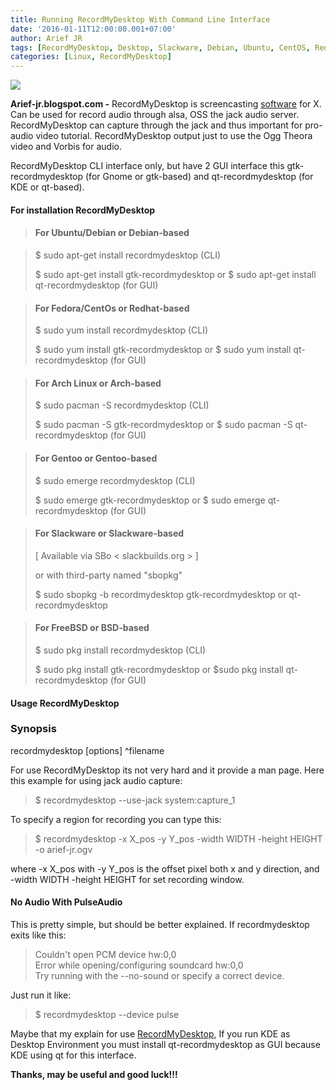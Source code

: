 ```yaml
---
title: Running RecordMyDesktop With Command Line Interface
date: '2016-01-11T12:00:00.001+07:00'
author: Arief JR
tags: [RecordMyDesktop, Desktop, Slackware, Debian, Ubuntu, CentOS, RedHat, Arch Linux, Gentoo]
categories: [Linux, RecordMyDesktop]
---
```


![](http://3.bp.blogspot.com/-lBpmIlMibpk/VpMqJrh-nWI/AAAAAAAACss/vKCd3hQ4IaM/s1600/Screenshot_20160110_235616.png)

**Arief-jr.blogspot.com -** RecordMyDesktop is screencasting [software](https://tuxnoob.com/tags/recordmydesktop) for X. Can be used for record audio through alsa, OSS the jack audio server. RecordMyDesktop can capture through the jack and thus important for pro-audio video tutorial. RecordMyDesktop output just to use the Ogg Theora video and Vorbis for audio.  

RecordMyDesktop CLI interface only, but have 2 GUI interface this gtk-recordmydesktop (for Gnome or gtk-based) and qt-recordmydesktop (for KDE or qt-based).

#### For installation RecordMyDesktop

> #### For Ubuntu/Debian or Debian-based

> $ sudo apt-get install recordmydesktop (CLI)  
>   
> $ sudo apt-get install gtk-recordmydesktop or $ sudo apt-get install qt-recordmydesktop (for GUI)


> #### For Fedora/CentOs or Redhat-based
> 
> $ sudo yum install recordmydesktop (CLI)  
>   
> $ sudo yum install gtk-recordmydesktop or $ sudo yum install qt-recordmydesktop (for GUI)


> #### For Arch Linux or Arch-based
> 
> $ sudo pacman -S recordmydesktop (CLI)  
>   
> $ sudo pacman -S gtk-recordmydesktop or $ sudo pacman -S qt-recordmydesktop (for GUI)


> #### For Gentoo or Gentoo-based
> 
> $ sudo emerge recordmydesktop (CLI)  
>   
> $ sudo emerge gtk-recordmydesktop or $ sudo emerge qt-recordmydesktop (for GUI)

> #### For Slackware or Slackware-based
> 
> [ Available via SBo &lt; slackbuilds.org &gt; ]  
>   
> or with third-party named "sbopkg"  
>   
> $ sudo sbopkg -b recordmydesktop gtk-recordmydesktop or qt-recordmydesktop

> #### For FreeBSD or BSD-based
> 
> $ sudo pkg install recordmydesktop (CLI)  
>   
> $ sudo pkg install gtk-recordmydesktop or $sudo pkg install qt-recordmydesktop (for GUI)

#### Usage RecordMyDesktop

### Synopsis

recordmydesktop [options] ^filename  

For use RecordMyDesktop its not very hard and it provide a man page. Here this example for using jack audio capture:

> $ recordmydesktop --use-jack system:capture_1

To specify a region for recording you can type this:  

> $ recordmydesktop -x X_pos -y Y_pos -width WIDTH -height HEIGHT -o arief-jr.ogv

where -x X_pos with -y Y_pos is the offset pixel both x and y direction, and -width WIDTH -height HEIGHT for set recording window.

#### No Audio With PulseAudio

This is pretty simple, but should be better explained. If recordmydesktop exits like this:

> Couldn't open PCM device hw:0,0  
> Error while opening/configuring soundcard hw:0,0  
> Try running with the --no-sound or specify a correct device.

Just run it like:  

> $ recordmydesktop --device pulse

Maybe that my explain for use [RecordMyDesktop](https://tuxnoob.com/tags/recordmydesktop), If you run KDE as Desktop Environment you must install qt-recordmydesktop as GUI because KDE using qt for this interface.  

**Thanks, may be useful and good luck!!!**